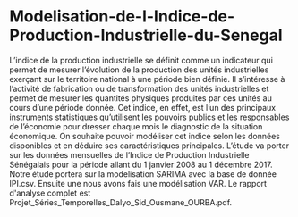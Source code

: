 # Modelisation-de-l-Indice-de-Production-Industrielle-du-Senegal
L’indice de la production industrielle se définit comme un indicateur qui permet de mesurer l’évolution de la production des 
unités industrielles exerçant sur le territoire national à une période bien définie. Il s’intéresse à l’activité de fabrication 
ou de transformation des unités industrielles et permet de mesurer les quantités physiques produites par ces unités au cours 
d’une période donnée. Cet indice, en effet, est l’un des principaux instruments statistiques qu’utilisent les pouvoirs publics 
et les responsables de l’économie pour dresser chaque mois le diagnostic de la situation économique. On souhaite pouvoir 
modéliser cet indice selon les données disponibles et en déduire ses caractéristiques principales. L’étude va porter sur 
les données mensuelles de l’Indice de Production Industrielle Sénégalais pour la période allant du 1 janvier 2008 
au 1 décembre 2017.
Notre étude portera sur la modelisation SARIMA avec la base de donnée IPI.csv. Ensuite une nous avons fais une modélisation VAR.
Le rapport d'analyse complet est Projet_Séries_Temporelles_Dalyo_Sid_Ousmane_OURBA.pdf.
